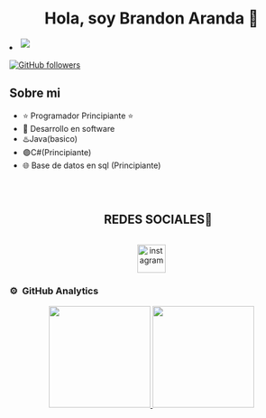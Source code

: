 <div align="center">
<h1 align="center">Hola, soy Brandon Aranda 👋</h1>
</div>


<li>
<a href="https://mail.google.com/mail/u/0/?pli=1#inbox" target="_blank">
<img src="https://img.shields.io/badge/gmail: bjavier.aranda12-%23EA4335.svg?style=for-the-badge&logo=gmail&logoColor=white" t=mail style="margin-bottom: 5px;" />
</a>
</li>

[![GitHub followers](https://img.shields.io/github/followers/xBRANDON1?style=social)](https://github.com/xBRANDON1)

## Sobre mi

- ⭐ Programador Principiante ⭐ 
- 📲 Desarrollo en software
- ♨️Java(basico)
- 🟣C#(Principiante)
- 🌐 Base de datos en sql (Principiante)
<br>


<div id="user-content-toc">
  <ul align="center">
    <summary><h2 style="display: inline-block">REDES SOCIALES🤝</h2></summary>
  </ul>
</div>

<!--icons and links-->
<p align="center">
<a href="https://www.instagram.com/bj.aranda/" target="blank"><img align="center" src="https://user-images.githubusercontent.com/88904952/234981169-2dd1e58f-4b7e-468c-8213-034ba62156c3.png" alt="instagram" height="50" width="50" /></a>


</p>

### ⚙️ &nbsp;GitHub Analytics

<p align="center">
<a href="https://github.com/xBRANDON1">
  <img height="180em" src="https://github-readme-stats-eight-theta.vercel.app/api?username=xBRANDON1&show_icons=true&theme=algolia&include_all_commits=true&count_private=true"/>
  <img height="180em" src="https://github-readme-stats-eight-theta.vercel.app/api/top-langs/?username=xBRANDON1&layout=compact&langs_count=8&theme=algolia"/>
</a>
</p>
